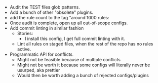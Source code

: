 - Audit the TEST files glob patterns.
- Add a bunch of other "obsolete" plugins.
- add the rule count to the tag "around 1000 rules:
- Once audit is complete, open up all out-of-scope configs.
- Add commit linting in similar fashion
  - Stories:
    - I install this config, I get full commit linting with it.
  - Lint all rules on staged files, when the rest of the repo has no rules active.
- Programmatic API for conflicts.
  - Might not be feasible because of multiple conflicts
  - Might not be worth it because some configs will literally never be usurped, aka prettier
  - Would then be worth adding a bunch of rejected configs/plugins
